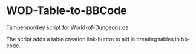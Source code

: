 # WOD-Table-to-BBCode

Tampermonkey script for <a href="https://algarion.world-of-dungeons.de">World-of-Dungeons.de</a>

The script adds a table creation link-button to aid in creating tables in bb-code. 
